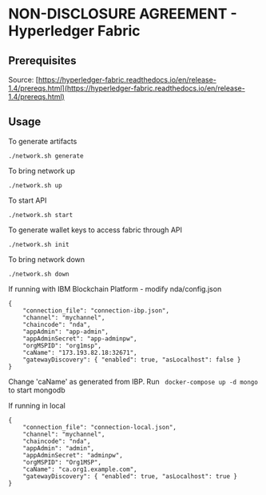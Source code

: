 # NON-DISCLOSURE AGREEMENT - Hyperledger Fabric

## Prerequisites

Source: [https://hyperledger-fabric.readthedocs.io/en/release-1.4/prereqs.html](https://hyperledger-fabric.readthedocs.io/en/release-1.4/prereqs.html)

## Usage

To generate artifacts

```
./network.sh generate
```

To bring network up

```
./network.sh up
```

To start API

```
./network.sh start
```

To generate wallet keys to access fabric through API

```
./network.sh init
```

To bring network down

```
./network.sh down
```


If running with IBM Blockchain Platform - modify nda/config.json
```
{
    "connection_file": "connection-ibp.json",
    "channel": "mychannel",
    "chaincode": "nda",
    "appAdmin": "app-admin",
    "appAdminSecret": "app-adminpw",
    "orgMSPID": "org1msp",
    "caName": "173.193.82.18:32671",
    "gatewayDiscovery": { "enabled": true, "asLocalhost": false }
}
```
Change 'caName' as generated from IBP. 
Run ``` docker-compose up -d mongo``` to start mongodb

If running in local
```
{
    "connection_file": "connection-local.json",
    "channel": "mychannel",
    "chaincode": "nda",
    "appAdmin": "admin",
    "appAdminSecret": "adminpw",
    "orgMSPID": "Org1MSP",
    "caName": "ca.org1.example.com",
    "gatewayDiscovery": { "enabled": true, "asLocalhost": true }
}
```